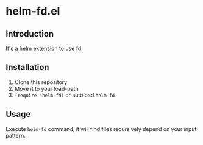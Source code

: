 # helm-fd.el

## Introduction

It's a helm extension to use [fd](https://github.com/sharkdp/fd).

## Installation
1. Clone this repository
2. Move it to your load-path
3. `(require 'helm-fd)` or autoload `helm-fd`

## Usage
Execute `helm-fd` command, it will find files recursively depend on your input pattern.
